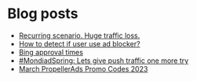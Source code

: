 # Blog posts
<!-- BLOG-POST-LIST:START -->
- [Recurring scenario. Huge traffic loss.](https://afflift.com/f/threads/recurring-scenario-huge-traffic-loss.10522/)
- [How to detect if user use ad blocker?](https://afflift.com/f/threads/how-to-detect-if-user-use-ad-blocker.10520/)
- [Bing approval times](https://afflift.com/f/threads/bing-approval-times.10521/)
- [#MondiadSpring: Lets give push traffic one more try](https://afflift.com/f/threads/mondiadspring-lets-give-push-traffic-one-more-try.10483/)
- [March PropellerAds Promo Codes 2023](https://afflift.com/f/threads/march-propellerads-promo-codes-2023.10510/)
<!-- BLOG-POST-LIST:END -->
